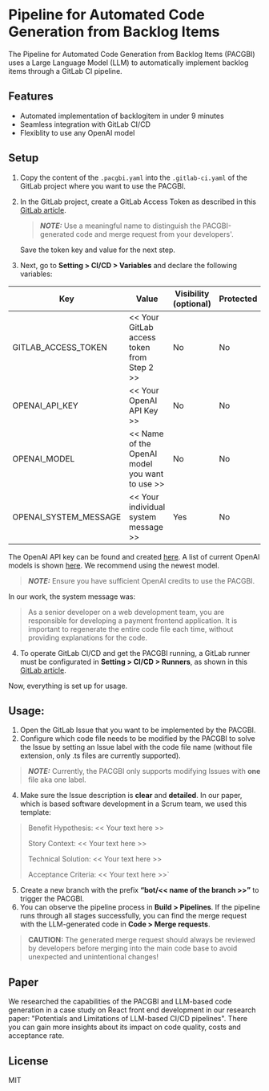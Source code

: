 # Pipeline for Automated Code Generation from Backlog Items

The Pipeline for Automated Code Generation from Backlog Items (PACGBI) uses a Large Language Model (LLM) to automatically implement backlog items through a GitLab CI pipeline.

## Features

- Automated implementation of backlogitem in under 9 minutes
- Seamless integration with GitLab CI/CD
- Flexiblity to use any OpenAI model

## Setup

1. Copy the content of the `.pacgbi.yaml` into the `.gitlab-ci.yaml` of the GitLab project where you want to use the PACGBI.
2. In the GitLab project, create a GitLab Access Token as described in this [GitLab article](https://docs.gitlab.com/ee/user/project/settings/project_access_tokens.html#create-a-project-access-token).
    > **_NOTE:_**  Use a meaningful name to distinguish the PACGBI-generated code and merge request from your developers'. 
    
    Save the token key and value for the next step.
3. Next, go to **Setting > CI/CD > Variables** and declare the following variables:

| Key | Value | Visibility (optional) | Protected |
| --- | --- | --- | --- |
| GITLAB_ACCESS_TOKEN | << Your GitLab access token from Step 2 >> | No | No |
| OPENAI_API_KEY | << Your OpenAI API Key >> | No | No |
| OPENAI_MODEL | << Name of the OpenAI model you want to use >> | No | No |
| OPENAI_SYSTEM_MESSAGE | << Your individual system message >> | Yes | No |

The OpenAI API key can be found and created [here](https://platform.openai.com/api-keys). A list of current OpenAI models is shown [here](https://platform.openai.com/docs/models). We recommend using the newest model.

> **_NOTE:_** Ensure you have sufficient OpenAI credits to use the PACGBI.

In our work, the system message was: 
>As a senior developer on a web development team, you are responsible for developing a payment frontend application. It is important to regenerate the entire code file each time, without providing explanations for the code.

4. To operate GitLab CI/CD and get the PACGBI running, a GitLab runner must be configurated in **Setting > CI/CD > Runners**, as shown in this [GitLab article](https://docs.gitlab.com/runner/).

Now, everything is set up for usage.

## Usage:

1. Open the GitLab Issue that you want to be implemented by the PACGBI.
2. Configure which code file needs to be modified by the PACGBI to solve the Issue by setting an Issue label with the code file name (without file extension, only .ts files are currently supported).
> **_NOTE:_** Currently, the PACGBI only supports modifying Issues with **one** file aka one label.
4. Make sure the Issue description is **clear** and **detailed**. In our paper, which is based software development in a Scrum team, we used this template:

> Benefit Hypothesis: << Your text here >>
>
> Story Context: << Your text here >>
>
> Technical Solution: << Your text here >>
>
> Acceptance Criteria: << Your text here >>`
5. Create a new branch with the prefix **“bot/<< name of the branch >>”** to trigger the PACGBI.
6. You can observe the pipeline process in **Build > Pipelines**. If the pipeline runs through all stages successfully, you can find the merge request with the LLM-generated code in **Code > Merge requests**.
> **CAUTION:** The generated merge request should always be reviewed by developers before merging into the main code base to avoid unexpected and unintentional changes!

## Paper

We researched the capabilities of the PACGBI and LLM-based code generation in a case study on React front end development in our research paper: "Potentials and Limitations of LLM-based CI/CD pipelines". There you can gain more insights about its impact on code quality, costs and acceptance rate.

## License

MIT
